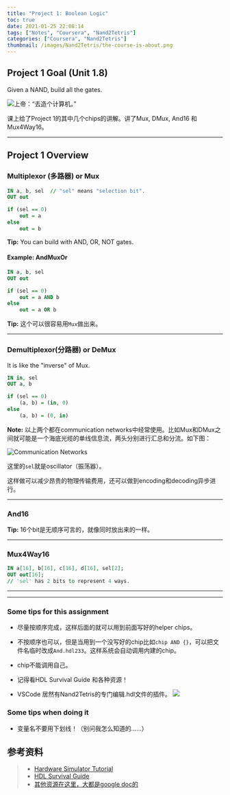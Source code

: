```yaml
---
title: "Project 1: Boolean Logic"
toc: true
date: 2021-01-25 22:08:14
tags: ["Notes", "Coursera", "Nand2Tetris"]
categories: ["Coursera", "Nand2Tetris"]
thumbnail: /images/Nand2Tetris/the-course-is-about.png
---
```


## Project 1 Goal (Unit 1.8)

Given a NAND, build all the gates.

![上帝：“去造个计算机。”](/images/Nand2Tetris/the-course-is-about.png)

课上给了Project 1的其中几个chips的讲解。讲了Mux, DMux, And16 和 Mux4Way16。

---

## Project 1 Overview

### Multiplexor (多路器) or Mux

```vhdl
IN a, b, sel  // "sel" means "selection bit".
OUT out

if (sel == 0)
	out = a
else
	out = b
```

**Tip:** You can build with AND, OR, NOT gates.

#### Example: AndMuxOr

```vhdl
IN a, b, sel
OUT out

if (sel == 0)
	out = a AND b
else
	out = a OR b
```

**Tip:** 这个可以很容易用`Mux`做出来。

---

### Demultiplexor(分路器) or DeMux

It is like the "inverse" of Mux.

```vhdl
IN in, sel
OUT a, b

if (sel == 0)
	(a, b) = (in, 0)
else
	(a, b) = (0, in)
```

**Note:** 以上两个都在communication networks中经常使用。比如Mux和DMux之间就可能是一个海底光缆的单线信息流，两头分别进行汇总和分流。如下图：

![Communication Networks](/images/Nand2Tetris/muxANDdmux.png)

这里的`sel`就是oscillator（振荡器）。

这样做可以减少昂贵的物理传输费用，还可以做到encoding和decoding异步进行。

---

### And16

**Tip:** 16个bit是无顺序可言的，就像同时放出来的一样。

---

### Mux4Way16

```vhdl
IN a[16], b[16], c[16], d[16], sel[2];
OUT out[16];
// 'sel' has 2 bits to represent 4 ways.
```

---

---

### Some tips for this assignment

* 尽量按顺序完成，这样后面的就可以用到前面写好的helper chips。
* 不按顺序也可以，但是当用到一个没写好的chip比如`chip AND {}`，可以把文件名临时改成`And.hdl233`。这样系统会自动调用内建的chip。
* chip不能调用自己。
* 记得看HDL Survival Guide 和各种资源！

* VSCode 居然有Nand2Tetris的专门编辑.hdl文件的插件。
![](/images/Nand2Tetris/vscode.png)


### Some tips when doing it

* 变量名不要用下划线！（别问我怎么知道的……）



## 参考资料
> - [Hardware Simulator Tutorial](https://b1391bd6-da3d-477d-8c01-38cdf774495a.filesusr.com/ugd/44046b_bfd91435260748439493a60a8044ade6.pdf)
> - [HDL Survival Guide](https://www.nand2tetris.org/hdl-survival-guide)
> - [其他资源在这里，大都是google doc的](https://www.nand2tetris.org/project01)
